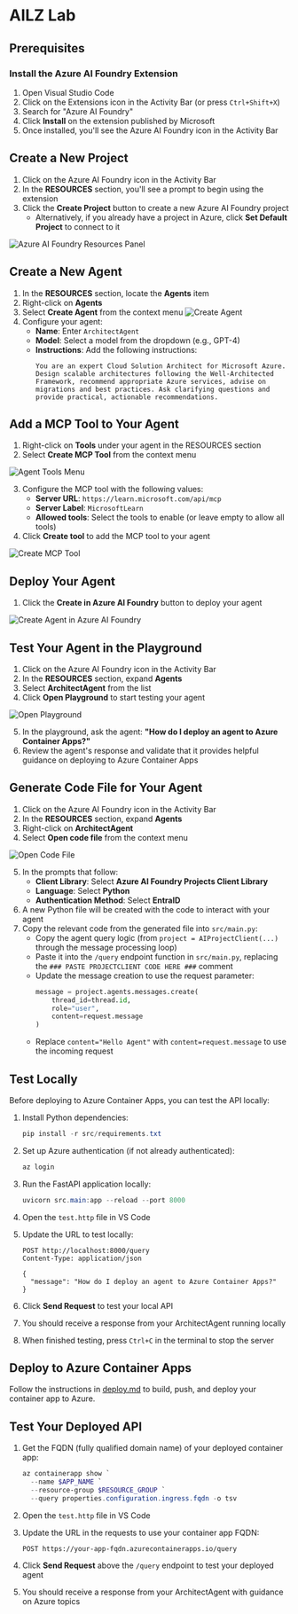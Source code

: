 # AILZ Lab

## Prerequisites

### Install the Azure AI Foundry Extension

1. Open Visual Studio Code
2. Click on the Extensions icon in the Activity Bar (or press `Ctrl+Shift+X`)
3. Search for "Azure AI Foundry"
4. Click **Install** on the extension published by Microsoft
5. Once installed, you'll see the Azure AI Foundry icon in the Activity Bar

## Create a New Project

1. Click on the Azure AI Foundry icon in the Activity Bar
2. In the **RESOURCES** section, you'll see a prompt to begin using the extension
3. Click the **Create Project** button to create a new Azure AI Foundry project
   - Alternatively, if you already have a project in Azure, click **Set Default Project** to connect to it

![Azure AI Foundry Resources Panel](assets/new-project.png)

## Create a New Agent

1. In the **RESOURCES** section, locate the **Agents** item
2. Right-click on **Agents**
3. Select **Create Agent** from the context menu ![Create Agent](assets/new-agent.png)
4. Configure your agent:
   - **Name**: Enter `ArchitectAgent`
   - **Model**: Select a model from the dropdown (e.g., GPT-4)
   - **Instructions**: Add the following instructions:
     ```
     You are an expert Cloud Solution Architect for Microsoft Azure. Design scalable architectures following the Well-Architected Framework, recommend appropriate Azure services, advise on migrations and best practices. Ask clarifying questions and provide practical, actionable recommendations.
     ```

## Add a MCP Tool to Your Agent

1. Right-click on **Tools** under your agent in the RESOURCES section
2. Select **Create MCP Tool** from the context menu

![Agent Tools Menu](assets/agent-tool.png)

3. Configure the MCP tool with the following values:
   - **Server URL**: `https://learn.microsoft.com/api/mcp`
   - **Server Label**: `MicrosoftLearn`
   - **Allowed tools**: Select the tools to enable (or leave empty to allow all tools)
4. Click **Create tool** to add the MCP tool to your agent

![Create MCP Tool](assets/agent-mcp-create.png)

## Deploy Your Agent

1. Click the **Create in Azure AI Foundry** button to deploy your agent

![Create Agent in Azure AI Foundry](assets/create-agent-foundry.png)

## Test Your Agent in the Playground

1. Click on the Azure AI Foundry icon in the Activity Bar
2. In the **RESOURCES** section, expand **Agents**
3. Select **ArchitectAgent** from the list
4. Click **Open Playground** to start testing your agent

![Open Playground](assets/open-playground.png)

5. In the playground, ask the agent: **"How do I deploy an agent to Azure Container Apps?"**
6. Review the agent's response and validate that it provides helpful guidance on deploying to Azure Container Apps

## Generate Code File for Your Agent

1. Click on the Azure AI Foundry icon in the Activity Bar
2. In the **RESOURCES** section, expand **Agents**
3. Right-click on **ArchitectAgent**
4. Select **Open code file** from the context menu

![Open Code File](assets/code-file.png)

5. In the prompts that follow:
   - **Client Library**: Select **Azure AI Foundry Projects Client Library**
   - **Language**: Select **Python**
   - **Authentication Method**: Select **EntraID**
6. A new Python file will be created with the code to interact with your agent
7. Copy the relevant code from the generated file into `src/main.py`:
   - Copy the agent query logic (from `project = AIProjectClient(...)` through the message processing loop)
   - Paste it into the `/query` endpoint function in `src/main.py`, replacing the `### PASTE PROJECTCLIENT CODE HERE ###` comment
   - Update the message creation to use the request parameter:
     ```python
     message = project.agents.messages.create(
         thread_id=thread.id,
         role="user",
         content=request.message
     )
     ```
   - Replace `content="Hello Agent"` with `content=request.message` to use the incoming request

## Test Locally

Before deploying to Azure Container Apps, you can test the API locally:

1. Install Python dependencies:
   ```powershell
   pip install -r src/requirements.txt
   ```

2. Set up Azure authentication (if not already authenticated):
   ```powershell
   az login
   ```

3. Run the FastAPI application locally:
   ```powershell
   uvicorn src.main:app --reload --port 8000
   ```

4. Open the `test.http` file in VS Code

5. Update the URL to test locally:
   ```http
   POST http://localhost:8000/query
   Content-Type: application/json

   {
     "message": "How do I deploy an agent to Azure Container Apps?"
   }
   ```

6. Click **Send Request** to test your local API

7. You should receive a response from your ArchitectAgent running locally

8. When finished testing, press `Ctrl+C` in the terminal to stop the server

## Deploy to Azure Container Apps

Follow the instructions in [deploy.md](deploy.md) to build, push, and deploy your container app to Azure.

## Test Your Deployed API

1. Get the FQDN (fully qualified domain name) of your deployed container app:
   ```powershell
   az containerapp show `
     --name $APP_NAME `
     --resource-group $RESOURCE_GROUP `
     --query properties.configuration.ingress.fqdn -o tsv
   ```

2. Open the `test.http` file in VS Code

3. Update the URL in the requests to use your container app FQDN:
   ```http
   POST https://your-app-fqdn.azurecontainerapps.io/query
   ```

4. Click **Send Request** above the `/query` endpoint to test your deployed agent

5. You should receive a response from your ArchitectAgent with guidance on Azure topics
